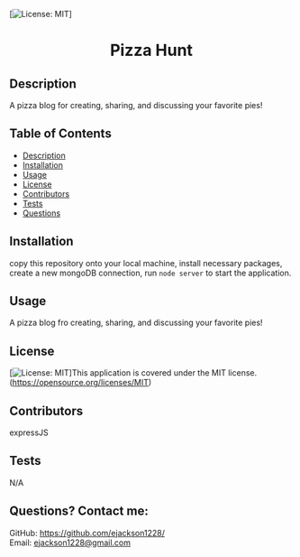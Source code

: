  [![License: MIT](https://img.shields.io/badge/License-MIT-yellow.svg)] 
# <h1 align="center">Pizza Hunt</h1>

## Description
A pizza blog for creating, sharing, and discussing your favorite pies!
  
## Table of Contents
  - [Description](#description)
  - [Installation](#installation)
  - [Usage](#usage)
  - [License](#license)
  - [Contributors](#contributors)
  - [Tests](#tests)
  - [Questions](#questions)

## Installation
copy this repository onto your local machine, install necessary packages, create a new mongoDB connection, run `node server` to start the application.

## Usage
A pizza blog fro creating, sharing, and discussing your favorite pies!

## License
[![License: MIT](https://img.shields.io/badge/License-MIT-yellow.svg)]This application is covered under the MIT license. (https://opensource.org/licenses/MIT)

## Contributors
expressJS

## Tests
N/A

## Questions? Contact me:
GitHub: https://github.com/ejackson1228/ <br>
Email: ejackson1228@gmail.com
